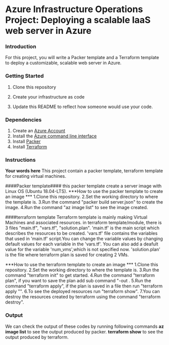 # Azure Infrastructure Operations Project: Deploying a scalable IaaS web server in Azure

### Introduction
For this project, you will write a Packer template and a Terraform template to deploy a customizable, scalable web server in Azure.

### Getting Started
1. Clone this repository

2. Create your infrastructure as code

3. Update this README to reflect how someone would use your code.

### Dependencies
1. Create an [Azure Account](https://portal.azure.com) 
2. Install the [Azure command line interface](https://docs.microsoft.com/en-us/cli/azure/install-azure-cli?view=azure-cli-latest)
3. Install [Packer](https://www.packer.io/downloads)
4. Install [Terraform](https://www.terraform.io/downloads.html)

### Instructions
**Your words here**
This project contain a packer template, terraform template for creating virtual machines.

####Packer template####
this packer template create a server image  with Linux OS (Ubuntu 18.04-LTS). 
***How to use the packer template to create an image ***
1.Clone this repository.
2.Set the working directory to where the template is.
3.Run the command "packer build server.json" to create the image.
4.Run the command "az image list" to see the image created.

####terraform template
Terraform template is mainly making Virtual Machines and associated resources. in terraform template/module, there is 3 files "main.tf", "vars.tf", "solution.plan".
'main.tf' is the main script which describes the resources to be created. 'vars.tf' file contains the variables that used in 'main.tf' script.You can change the variable values by changing default values for each variable in the 'vars.tf'. You can also add a deafult value for the variable 'num_vms',which is not specified now. 'solution.plan' is the file where terraform plan is saved for creating 2 VMs.

***How to use the terraform template to create an image ***
1.Clone this repository.
2.Set the working directory to where the template is.
3.Run the command "terraform init" to get started.
4.Run the command "terraform plan", if you want to save the plan add sub command "-out <filename>.
5.Run the command "terraform apply", if the plan is saved in a file then run "terraform apply "<filename>".
6.To see the deployed resources run "terraform show".
7.You can destroy the resources created by terraform using the command "terraform destroy".


### Output

We can check the output of these codes by running following commands
**az image list** to see the output produced by packer.
**terraform show** to see the output produced by terraform.
